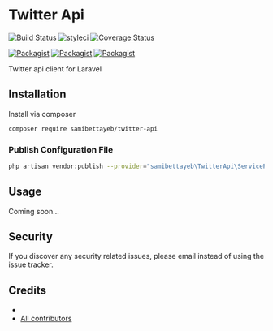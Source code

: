 # Twitter Api

[![Build Status](https://travis-ci.org/samibettayeb/twitter-api.svg?branch=master)](https://travis-ci.org/samibettayeb/twitter-api)
[![styleci](https://styleci.io/repos/CHANGEME/240723910)](https://styleci.io/repos/240723910)
[![Coverage Status](https://coveralls.io/repos/github/samibettayeb/twitter-api/badge.svg?branch=master)](https://coveralls.io/github/samibettayeb/twitter-api?branch=master)

[![Packagist](https://img.shields.io/packagist/v/samibettayeb/twitter-api.svg)](https://packagist.org/packages/samibettayeb/twitter-api)
[![Packagist](https://poser.pugx.org/samibettayeb/twitter-api/d/total.svg)](https://packagist.org/packages/samibettayeb/twitter-api)
[![Packagist](https://img.shields.io/packagist/l/samibettayeb/twitter-api.svg)](https://packagist.org/packages/samibettayeb/twitter-api)

Twitter api client for Laravel

## Installation

Install via composer
```bash
composer require samibettayeb/twitter-api
```

### Publish Configuration File

```bash
php artisan vendor:publish --provider="samibettayeb\TwitterApi\ServiceProvider" --tag="config"
```

## Usage

Coming soon...

## Security

If you discover any security related issues, please email
instead of using the issue tracker.

## Credits

- [](https://github.com/samibettayeb/twitter-api)
- [All contributors](https://github.com/samibettayeb/twitter-api/graphs/contributors)
